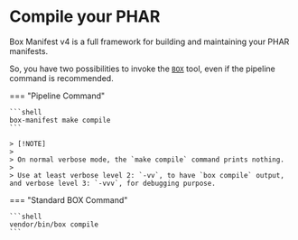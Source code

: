 <!-- markdownlint-disable MD013 MD028 -->
# Compile your PHAR

Box Manifest v4 is a full framework for building and maintaining your PHAR manifests.

So, you have two possibilities to invoke the [`BOX`][box-project] tool, even if the pipeline command is recommended.

=== "Pipeline Command"

    ```shell
    box-manifest make compile
    ```

    > [!NOTE]
    >
    > On normal verbose mode, the `make compile` command prints nothing.
    >
    > Use at least verbose level 2: `-vv`, to have `box compile` output, and verbose level 3: `-vvv`, for debugging purpose.

=== "Standard BOX Command"

    ```shell
    vendor/bin/box compile
    ```

[box-project]: https://github.com/box-project/box
